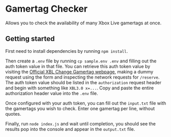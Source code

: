 # Gamertag Checker

Allows you to check the availability of many Xbox Live gamertags at once.

## Getting started

First need to install dependencies by running `npm install`.

Then create a `.env` file by running `cp sample.env .env` and filling out the auth token value in that file. You can retrieve this auth token value by visiting the [Official XBL Change Gamertag webpage](https://social.xbox.com/changegamertag), making a dummy request using the form and inspecting the network requests for `/reserve`. The auth token value should be listed in the `authorization` request header and begin with something like `XBL3.0 x=...`. Copy and paste the entire authorization header value into the `.env` file.

Once configured with your auth token, you can fill out the `input.txt` file with the gamertags you wish to check. Enter one gamertag per line, without quotes.

Finally, run `node index.js` and wait until completion, you should see the results pop into the console and appear in the `output.txt` file.
